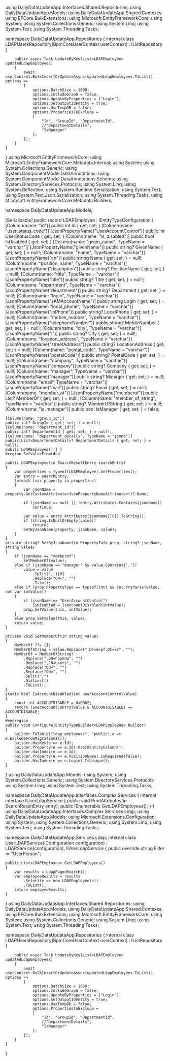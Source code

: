 using DailyDataUpdateApp.Interfaces.Shared.Repositories;
using DailyDataUpdateApp.Models;
using DailyDataUpdateApp.Shared.Contexes;
using EFCore.BulkExtensions;
using Microsoft.EntityFrameworkCore;
using System;
using System.Collections.Generic;
using System.Linq;
using System.Text;
using System.Threading.Tasks;

namespace DailyDataUpdateApp.Repositories
{
    internal class LDAPUsersRepository(BpmCoreUserContext userContext) : IListRepository<LDAPEmployee>
    {
        
        public async Task UpdateByKey(List<LDAPEmployee> updatedLdapEmployees)
        {
            await userContext.BulkInsertOrUpdateAsync(updatedLdapEmployees.ToList(), options =>
            {
                options.BatchSize = 1000;
                options.IncludeGraph = false;
                options.UpdateByProperties = ["Login"];
                options.SetOutputIdentity = true;
                options.UseTempDB = false;
                options.PropertiesToExclude =
                [
                    "Id", "GroupId", "DepartmentId",
                    //"DepartmentDetails",
                    "IsManager"
                ];
            });
        }
    }
}
using Microsoft.EntityFrameworkCore;
using Microsoft.EntityFrameworkCore.Metadata.Internal;
using System;
using System.Collections.Generic;
using System.ComponentModel.DataAnnotations;
using System.ComponentModel.DataAnnotations.Schema;
using System.DirectoryServices.Protocols;
using System.Linq;
using System.Reflection;
using System.Runtime.Serialization;
using System.Text;
using System.Text.Json.Serialization;
using System.Threading.Tasks;
using Microsoft.EntityFrameworkCore.Metadata.Builders;

namespace DailyDataUpdateApp.Models;


[Serializable]
public record LDAPEmployee : IEntityTypeConfiguration<LDAPEmployee>
{
    [Column(name: "id")]
    public int Id { get; set; }
    [Column(name: "user_status_code")]
    [JsonPropertyName("UserAccountControl")]
    public int UserStatusCode { get; set; }
    [Column(name: "is_disabled")]
    public bool IsDisabled { get; set; }
    [Column(name: "given_name", TypeName = "varchar")]
    [JsonPropertyName("givenName")]
    public string? GivenName { get; set; } = null!;
    [Column(name: "name", TypeName = "varchar")]
    [JsonPropertyName("cn")]
    public string Name { get; set; } = null!;
    [Column(name: "position_name", TypeName = "varchar")]
    [JsonPropertyName("description")]
    public string? PositionName { get; set; } = null!;
    [Column(name: "title", TypeName = "varchar")]
    [JsonPropertyName("title")]
    public string? Title { get; set; } = null!;
    [Column(name: "department", TypeName = "varchar")]
    [JsonPropertyName("department")]
    public string? Department { get; set; } = null!;
    [Column(name: "login", TypeName = "varchar")]
    [JsonPropertyName("sAMAccountName")]
    public string Login { get; set; } = null!;
    [Column(name: "local_phone", TypeName = "varchar")]
    [JsonPropertyName("ipPhone")]
    public string? LocalPhone { get; set; } = null!;
    [Column(name: "mobile_number", TypeName = "varchar")]
    [JsonPropertyName("telephoneNumber")]
    public string? MobileNumber { get; set; } = null!;
    [Column(name: "city", TypeName = "varchar")]
    [JsonPropertyName("l")]
    public string? City { get; set; } = null!;
    [Column(name: "location_address", TypeName = "varchar")]
    [JsonPropertyName("streetAddress")]
    public string? LocationAddress { get; set; } = null!;
    [Column(name: "postal_code", TypeName = "varchar")]
    [JsonPropertyName("postalCode")]
    public string? PostalCode { get; set; } = null!;
    [Column(name: "company", TypeName = "varchar")]
    [JsonPropertyName("company")]
    public string? Company { get; set; } = null!;
    [Column(name: "manager", TypeName = "varchar")]
    [JsonPropertyName("manager")]
    public string? Manager { get; set; } = null!;
    [Column(name: "email", TypeName = "varchar")]
    [JsonPropertyName("mail")]
    public string? Email { get; set; } = null!;
    [Column(name: "member_of")]
    [JsonPropertyName("memberof")]
    public List<string>? MemberOf { get; set; } = null!;
    [Column(name: "member_of_string", TypeName = "varchar")]
    public string? MemberOfString { get; set; } = null!;
    [Column(name: "is_manager")]
    public bool IsManager { get; set; } = false;

    [Column(name: "group_id")]
    public int? GroupId { get; set; } = null!;
    [Column(name: "department_id")]
    public int? DepartmentId { get; set; } = null!;
    [Column(name: "department_details", TypeName = "jsonb")]
    public List<DepartmentDetail>? DepartmentDetails { get; set; } = null!;
    public LDAPEmployee() { }
    #region SetValueFromLdap

    public LDAPEmployee(in SearchResultEntry searchEntry)
    {
        var properties = typeof(LDAPEmployee).GetProperties();
        var entry = searchEntry;
        foreach (var property in properties)
        {
            var jsonName = property.GetCustomAttribute<JsonPropertyNameAttribute>()?.Name;

            if (jsonName == null || !entry.Attributes.Contains(jsonName))
                continue;

            var value = entry.Attributes[jsonName][0]?.ToString();
            if (string.IsNullOrEmpty(value))
                return;
            SetByJsonName(property, jsonName, value);
        }
    }
    private string? SetByJsonName(in PropertyInfo prop, string? jsonName, string value)
    {
        if (jsonName == "memberof")
            SetMemberOf(value);
        else if (jsonName == "manager" && value.Contains(','))
            value = value
                .Split(',')[0]
                .Replace("CN=", "")
                .Trim();
        else if (prop.PropertyType == typeof(int) && int.TryParse(value, out var intValue))
        {
            if (jsonName == "UserAccountControl")
                IsDisabled = IsAccountDisabled(intValue);
            prop.SetValue(this, intValue);
        }
        else prop.SetValue(this, value);
        return value;
    }

    private void SetMemberOf(in string value)
    {
        MemberOf ??= [];
        MemberOfString = value.Replace(",DC=enpf,DC=kz", "");
        MemberOf = MemberOfString!
            .Replace(",OU=Группы", "")
            .Replace(",CN=Users", "")
            .Replace("OU=", "")
            .Replace("CN=", "")
            .Split(",")
            .Distinct()
            .ToList();
    }
    static bool IsAccountDisabled(int userAccountControlValue)
    {
        const int ACCOUNTDISABLE = 0x0002;
        return (userAccountControlValue & ACCOUNTDISABLE) == ACCOUNTDISABLE;
    }
    #endregion
    public void Configure(EntityTypeBuilder<LDAPEmployee> builder)
    {
        builder.ToTable("ldap_employees", "public",e => e.ExcludeFromMigrations());
        builder.HasKey(e => e.Id);
        builder.Property(e => e.Id).UseIdentityColumn();
        builder.HasIndex(e => e.Id);
        builder.Property(e => e.PositionName).IsRequired(false);
        builder.HasIndex(e => e.Login).IsUnique();
    }
}
using DailyDataUpdateApp.Models;
using System;
using System.Collections.Generic;
using System.DirectoryServices.Protocols;
using System.Linq;
using System.Text;
using System.Threading.Tasks;

namespace DailyDataUpdateApp.Interfaces.Complex.Services
{
    internal interface IUserLdapService
    {
        public void PrintAttributes(in SearchResultEntry entry);
        public IEnumerable<LDAPEmployee> GetLDAPEmployees();
    }
}
using DailyDataUpdateApp.Interfaces.Complex.Services.Ldap;
using DailyDataUpdateApp.Models;
using Microsoft.Extensions.Configuration;
using System;
using System.Collections.Generic;
using System.Linq;
using System.Text;
using System.Threading.Tasks;

namespace DailyDataUpdateApp.Services.Ldap;
internal class UserLDAPService(IConfiguration configuration) : LDAPService(configuration), IUserLdapService
{
    public override string Filter => "UserPerson";

    public List<LDAPEmployee> GetLDAPEmployees()
    {
        var results = LdapPagedSearch();
        var employeeResults = results
            .Select(e => new LDAPEmployee(e))
            .ToList();
        return employeeResults;
    }
}
using DailyDataUpdateApp.Interfaces.Shared.Repositories;
using DailyDataUpdateApp.Models;
using DailyDataUpdateApp.Shared.Contexes;
using EFCore.BulkExtensions;
using Microsoft.EntityFrameworkCore;
using System;
using System.Collections.Generic;
using System.Linq;
using System.Text;
using System.Threading.Tasks;

namespace DailyDataUpdateApp.Repositories
{
    internal class LDAPUsersRepository(BpmCoreUserContext userContext) : IListRepository<LDAPEmployee>
    {
        
        public async Task UpdateByKey(List<LDAPEmployee> updatedLdapEmployees)
        {
            await userContext.BulkInsertOrUpdateAsync(updatedLdapEmployees.ToList(), options =>
            {
                options.BatchSize = 1000;
                options.IncludeGraph = false;
                options.UpdateByProperties = ["Login"];
                options.SetOutputIdentity = true;
                options.UseTempDB = false;
                options.PropertiesToExclude =
                [
                    "Id", "GroupId", "DepartmentId",
                    //"DepartmentDetails",
                    "IsManager"
                ];
            });
        }
    }
}

